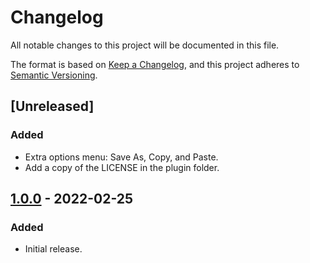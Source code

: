 # Changelog
All notable changes to this project will be documented in this file.

The format is based on [Keep a Changelog](https://keepachangelog.com/en/1.0.0/),
and this project adheres to [Semantic Versioning](https://semver.org/spec/v2.0.0.html).

## [Unreleased]
### Added
- Extra options menu: Save As, Copy, and Paste.
- Add a copy of the LICENSE in the plugin folder.

## [1.0.0] - 2022-02-25
### Added
- Initial release.

[1.0.0]: https://github.com/timothyqiu/gdfxr/releases/tag/1.0
